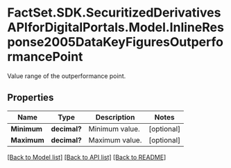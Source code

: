 # FactSet.SDK.SecuritizedDerivativesAPIforDigitalPortals.Model.InlineResponse2005DataKeyFiguresOutperformancePoint
Value range of the outperformance point.

## Properties

Name | Type | Description | Notes
------------ | ------------- | ------------- | -------------
**Minimum** | **decimal?** | Minimum value. | [optional] 
**Maximum** | **decimal?** | Maximum value. | [optional] 

[[Back to Model list]](../README.md#documentation-for-models) [[Back to API list]](../README.md#documentation-for-api-endpoints) [[Back to README]](../README.md)

